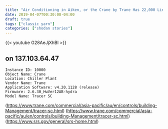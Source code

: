 ```yaml
---
title: "Air Conditioning in Aiken, or the Crane by Trane Has 22,000 Linear Feet of Pre-insulated Pipe"
date: 2019-04-07T00:30:08-04:00
draft: true
tags: ["classic yarn"]
categories: ["shodan stories"]
---
```


{{< youtube G28AeJjXhBI >}}
## on 137.103.64.47

```
Instance ID: 10000
Object Name: Crane
Location: Chiller Plant
Vendor Name: Trane
Application Software: v4.20.1128 (release)
Firmware: 2.6.30_HwVer12AB-hydra
Model Name: Tracer SC
```
(https://www.trane.com/commercial/asia-pacific/au/en/controls/building-Management/tracer-sc.html)
(https://www.trane.com/commercial/asia-pacific/au/en/controls/building-Management/tracer-sc.html)
(https://www.srs.gov/general/srs-home.html)
